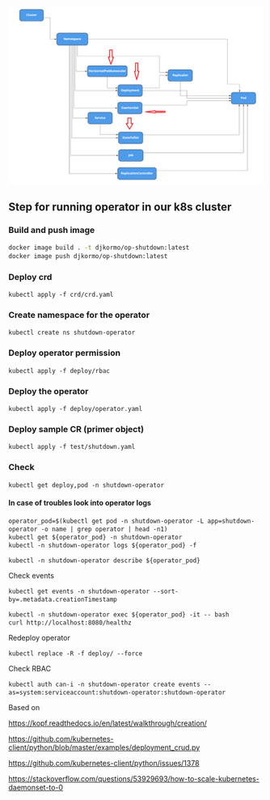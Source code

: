 ![schema](shutdown-k8s-applications.png)


## Step for running operator in our k8s cluster

### Build and push image 

```bash
docker image build . -t djkormo/op-shutdown:latest 
docker image push djkormo/op-shutdown:latest
```

### Deploy crd

```console 
kubectl apply -f crd/crd.yaml 
```

### Create namespace for the operator

```console 
kubectl create ns shutdown-operator
```


### Deploy operator permission

```console 
kubectl apply -f deploy/rbac 
```

### Deploy the operator

```console 
kubectl apply -f deploy/operator.yaml 
```

### Deploy sample CR (primer object)

```console 
kubectl apply -f test/shutdown.yaml 
```

### Check 

``` 
kubectl get deploy,pod -n shutdown-operator 
```

#### In case of troubles look into operator logs

```
operator_pod=$(kubectl get pod -n shutdown-operator -L app=shutdown-operator -o name | grep operator | head -n1)
kubectl get ${operator_pod} -n shutdown-operator
kubectl -n shutdown-operator logs ${operator_pod} -f 
```

```
kubectl -n shutdown-operator describe ${operator_pod}
```



Check events

```
kubectl get events -n shutdown-operator --sort-by=.metadata.creationTimestamp
```

```
kubectl -n shutdown-operator exec ${operator_pod} -it -- bash
curl http://localhost:8080/healthz

```


Redeploy operator
```
kubectl replace -R -f deploy/ --force
```

Check RBAC

```
kubectl auth can-i -n shutdown-operator create events --as=system:serviceaccount:shutdown-operator:shutdown-operator
```


Based on 

https://kopf.readthedocs.io/en/latest/walkthrough/creation/

https://github.com/kubernetes-client/python/blob/master/examples/deployment_crud.py

https://github.com/kubernetes-client/python/issues/1378

https://stackoverflow.com/questions/53929693/how-to-scale-kubernetes-daemonset-to-0

 




